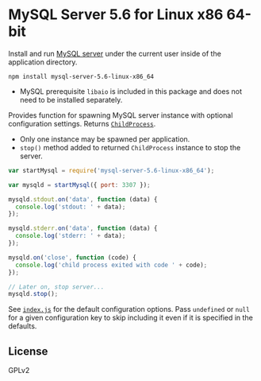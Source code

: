 # MySQL Server 5.6 for Linux x86 64-bit

Install and run [MySQL server](http://www.mysql.com) under the current user inside of the application directory.

```
npm install mysql-server-5.6-linux-x86_64
```

* MySQL prerequisite `libaio` is included in this package and does not need to be installed separately.

Provides function for spawning MySQL server instance with optional configuration settings. Returns [`ChildProcess`](https://nodejs.org/api/child_process.html#child_process_class_childprocess).

* Only one instance may be spawned per application.
* `stop()` method added to returned `ChildProcess` instance to stop the server.

```javascript
var startMysql = require('mysql-server-5.6-linux-x86_64');

var mysqld = startMysql({ port: 3307 });

mysqld.stdout.on('data', function (data) {
  console.log('stdout: ' + data);
});

mysqld.stderr.on('data', function (data) {
  console.log('stderr: ' + data);
});

mysqld.on('close', function (code) {
  console.log('child process exited with code ' + code);
});

// Later on, stop server...
mysqld.stop();

```

See [`index.js`](index.js) for the default configuration options. Pass `undefined` or `null` for a given configuration key to skip including it even if it is specified in the defaults.

## License

GPLv2
